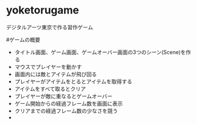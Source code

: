 # yoketorugame
デジタルアーツ東京で作る習作ゲーム

#ゲームの概要
- タイトル画面、ゲーム画面、ゲームオーバー画面の3つのシーン(Scene)を作る
- マウスでプレイヤーを動かす
- 画面内には敵とアイテムが飛び回る
- プレイヤーがアイテムをとるとアイテムを取得する
- アイテムをすべて取るとクリア
- プレイヤーが敵に重なるとゲームオーバー
- ゲーム開始からの経過フレーム数を画面に表示
- クリアまでの経過フレーム数の少なさを競う
- 
